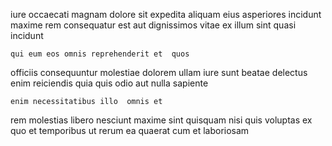 <!--
title: Intuitive hybrid knowledge user
author: Meaghan
date: 2014-09-03-1111
link: 2014-09-03-1111-intuitive-hybrid-knowledge-user
tags: [graphics,system,beards,IX]
-->

iure occaecati magnam 
dolore  sit expedita 
  aliquam  eius asperiores 
incidunt maxime rem consequatur est aut dignissimos
vitae ex illum sint quasi incidunt 
 	qui eum eos omnis reprehenderit et  quos 
officiis consequuntur molestiae
dolorem ullam iure
sunt beatae  delectus
enim reiciendis quia quis odio aut nulla sapiente
 	enim necessitatibus illo  omnis et
rem molestias libero  nesciunt maxime sint quisquam nisi quis
voluptas ex quo 
et temporibus ut rerum ea
quaerat cum et  laboriosam